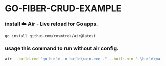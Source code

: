 # **GO-FIBER-CRUD-EXAMPLE**

### install ☁️ Air - Live reload for Go apps.
```bash
go install github.com/cosmtrek/air@latest
```

### usage this command to run without air config.
```bash
air --build.cmd "go build -o build\main.exe ." --build.bin ".\build\main.exe"
```
